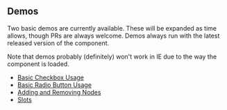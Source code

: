 ## Demos

Two basic demos are currently available. These will be expanded as time allows, though PRs are always welcome. Demos always run with the latest released version of the component.

Note that demos probably (definitely) won't work in IE due to the way the component is loaded.

- [Basic Checkbox Usage](basic.html)
- [Basic Radio Button Usage](radioBasic.html)
- [Adding and Removing Nodes](addRemove.html)
- [Slots](slots.html)